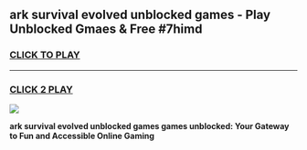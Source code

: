 
## ark survival evolved unblocked games - Play Unblocked Gmaes & Free #7himd
<h3>
<a href="https://premium.freeplayer.one?title=ark_survival_evolved_unblocked_games&ref=03M">CLICK TO PLAY</a></h3>
<hr>

<h3>
<a href="https://premium.freeplayer.one?title=ark_survival_evolved_unblocked_games&ref=03M">CLICK 2 PLAY</a>
  
</h3>

<a href="https://premium.freeplayer.one?title=ark_survival_evolved_unblocked_games&ref=03M"><img src="https://clearcache.store/games.png"></a>


**ark survival evolved unblocked games games unblocked: Your Gateway to Fun and Accessible Online Gaming**
